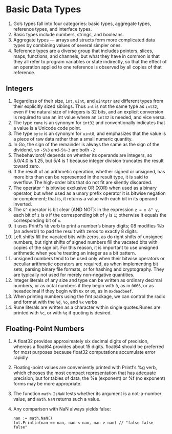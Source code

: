 # Basic Data Types

1. Go’s types fall into four categories: basic types, aggregate types, reference types, and interface types. 
2. Basic types include numbers, strings, and booleans. 
3. Aggregate types — arrays and structs form more complicated data types by combining values of several simpler ones.
4. Reference types are a diverse group that includes pointers, slices, maps, functions, and channels, but what they have in common is that they all refer to program variables or state indirectly, so that the effect of an operation applied to one reference is observed by all copies of that reference.

## Integers
1. Regardless of their size, `int`, `uint`, and `uintptr` are different types from their explicitly sized siblings. Thus `int` is not the same type as `int32`, even if the natural size of integers is 32 bits, and an explicit conversion is required to use an int value where an `int32` is needed, and vice versa.
2. The type `rune` is an synonym for `int32` and conventionally indicates that a value is a Unicode code point.
3. The type `byte` is an synonym for `uint8`, and emphasizes that the value is a piece of raw data rather than a small numeric quantity.
4. In Go, the sign of the remainder is always the same as the sign of the dividend, so `-5%3` and`-5%-3` are both `-2`
5. Thebehaviorof/ depends on whether its operands are integers, so 5.0/4.0 is 1.25, but 5/4 is 1 because integer division truncates the result toward zero.
4. If the result of an arithmetic operation, whether signed or unsigned, has more bits than can be represented in the result type, it is said to overflow. The high-order bits that do not fit are silently discarded.
5. The operator `^` is bitwise exclusive OR (XOR) when used as a binary operator, but when used as a unary prefix operator it is bitwise negation or complement; that is, it returns a value with each bit in its operand inverted.
6. The `&^` operator is bit clear (AND NOT): in the expression `z = x &^ y`, each bit of `z` is `0` if the corresponding bit of `y` is `1`; otherwise it equals the corresponding bit of `x`.
7. It uses Printf’s `%b` verb to print a number’s binary digits; 08 modifies %b (an adverb!) to pad the result with zeros to exactly 8 digits.
8. Left shifts fill the vacated bits with zeros, as do right shifts of unsigned numbers, but right shifts of signed numbers fill the vacated bits with copies of the sign bit. For this reason, it is important to use unsigned arithmetic when you’re treating an integer as a bit pattern.
9. unsigned numbers tend to be used only when their bitwise operators or peculiar arithmetic operators are required, as when implementing bit sets, parsing binary file formats, or for hashing and cryptography. They are typically not used for merely non-negative quantities.
10. Integer literals of any size and type can be written as ordinary decimal numbers, or as octal numbers if they begin with `0`, as in `0666`, or as hexadecimal if they begin with `0x` or `0X`, as in `0xdeadbeef`.
11. When printing numbers using the fmt package, we can control the radix and format with the `%d`, `%o`, and `%x` verbs
12. Rune literals are written as a character within single quotes.Runes are printed with `%c`, or with `%q` if quoting is desired.

## Floating-Point Numbers
1. A float32 provides approximately six decimal digits of precision, whereas a float64 provides about 15 digits. float64 should be preferred for most purposes because float32 computations accumulate error rapidly
2. Floating-point values are conveniently printed with Printf’s %g verb, which chooses the most compact representation that has adequate precision, but for tables of data, the %e (exponent) or %f (no exponent) forms may be more appropriate.
3. The function `math.IsNaN` tests whether its argument is a not-a-number value, and `math.NaN` returns such a value. 
4. Any comparison with NaN always yields false:

      ```
      nan := math.NaN()
      fmt.Println(nan == nan, nan < nan, nan > nan) // "false false false"
      ```
 
 

